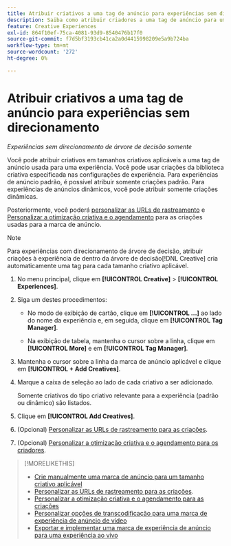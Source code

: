 ```yaml
---
title: Atribuir criativos a uma tag de anúncio para experiências sem direcionamento
description: Saiba como atribuir criadores a uma tag de anúncio para um tamanho criativo específico.
feature: Creative Experiences
exl-id: 864f10ef-75ca-4081-93d9-8540476b17f0
source-git-commit: f7d5bf3193cb41ca2a0d4415998209e5a9b724ba
workflow-type: tm+mt
source-wordcount: '272'
ht-degree: 0%

---
```


# Atribuir criativos a uma tag de anúncio para experiências sem direcionamento

*Experiências sem direcionamento de árvore de decisão somente*

Você pode atribuir criativos em tamanhos criativos aplicáveis a uma tag de anúncio usada para uma experiência. Você pode usar criações da biblioteca criativa especificada nas configurações de experiência. Para experiências de anúncio padrão, é possível atribuir somente criações padrão. Para experiências de anúncios dinâmicos, você pode atribuir somente criações dinâmicas.<!-- Clarify what this does. It adds the image to the experience, but how does optimization work with multiple ad tags? -->

Posteriormente, você poderá [personalizar as URLs de rastreamento](experience-tracking-urls-no-targeting.md) e [Personalizar a otimização criativa e o agendamento](experience-optimization-scheduling-no-targeting.md) para as criações usadas para a marca de anúncio.

>[!NOTE]
>
>Para experiências com direcionamento de árvore de decisão, atribuir criações à experiência de dentro da árvore de decisão[!DNL Creative] cria automaticamente uma tag para cada tamanho criativo aplicável.

1. No menu principal, clique em **[!UICONTROL Creative]** > **[!UICONTROL Experiences]**.

1. Siga um destes procedimentos:

   * No modo de exibição de cartão, clique em **[!UICONTROL ...]** ao lado do nome da experiência e, em seguida, clique em **[!UICONTROL Tag Manager]**.

   * Na exibição de tabela, mantenha o cursor sobre a linha, clique em **[!UICONTROL More]** e em **[!UICONTROL Tag Manager]**.

1. Mantenha o cursor sobre a linha da marca de anúncio aplicável e clique em **[!UICONTROL + Add Creatives]**. <!-- Tag Manager has only a list view, but no card view, as of 2/2. -->

1. Marque a caixa de seleção ao lado de cada criativo a ser adicionado.

   Somente criativos do tipo criativo relevante para a experiência (padrão ou dinâmico) são listados.

1. Clique em **[!UICONTROL Add Creatives]**.

1. (Opcional) [Personalizar as URLs de rastreamento para as criações](experience-tracking-urls-no-targeting.md).

1. (Opcional) [Personalizar a otimização criativa e o agendamento para os criadores](experience-optimization-scheduling-no-targeting.md).

>[!MORELIKETHIS]
>* [Crie manualmente uma marca de anúncio para um tamanho criativo aplicável](experience-tag-create-manually.md)
>* [Personalizar as URLs de rastreamento para as criações](experience-tracking-urls-no-targeting.md).
>* [Personalizar a otimização criativa e o agendamento para as criações](experience-optimization-scheduling-no-targeting.md)
>* [Personalizar opções de transcodificação para uma marca de experiência de anúncio de vídeo](experience-tag-video-transcoding.md)
>* [Exportar e implementar uma marca de experiência de anúncio para uma experiência ao vivo](experience-tag-export.md)
